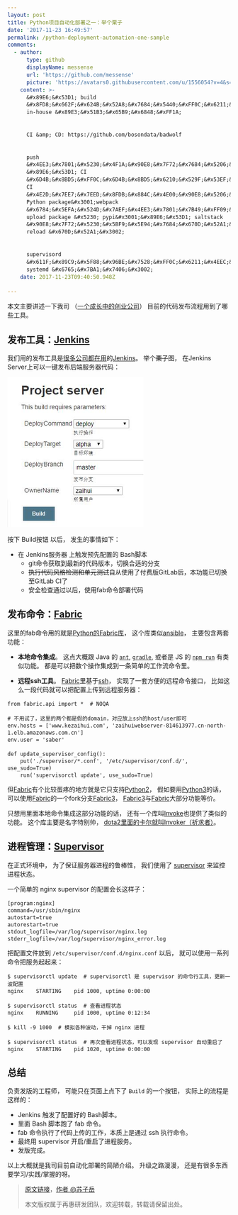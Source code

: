 ```yaml
---
layout: post
title: Python项目自动化部署之一：举个栗子
date: '2017-11-23 16:49:57'
permalink: /python-deployment-automation-one-sample
comments:
  - author:
      type: github
      displayName: messense
      url: 'https://github.com/messense'
      picture: 'https://avatars0.githubusercontent.com/u/1556054?v=4&s=73'
    content: >-
      &#x89E6;&#x53D1; build
      &#x8FD8;&#x662F;&#x624B;&#x52A8;&#x7684;&#x5440;&#xFF0C;&#x6211;&#x53F8;&#x7684;
      in-house &#x89E3;&#x51B3;&#x65B9;&#x6848;&#xFF1A;


      CI &amp; CD: https://github.com/bosondata/badwolf


      push
      &#x4EE3;&#x7801;&#x5230;&#x4F1A;&#x90E8;&#x7F72;&#x7684;&#x5206;&#x652F;/tag
      &#x89E6;&#x53D1; CI
      &#x6D4B;&#x8BD5;&#xFF0C;&#x6D4B;&#x8BD5;&#x6210;&#x529F;&#x53EF;&#x80FD;&#x4F1A;&#x5728;
      CI
      &#x4E2D;&#x7EE7;&#x7EED;&#x8FDB;&#x884C;&#x4E00;&#x90E8;&#x5206;&#x6784;&#x5EFA;&#xFF08;&#x6BD4;&#x5982;&#x6253;&#x5305;
      Python package&#x3001;webpack
      &#x6784;&#x5EFA;&#x524D;&#x7AEF;&#x4EE3;&#x7801;&#x7B49;&#xFF09;&#xFF0C;&#x5B8C;&#x6210;&#x540E;&#x81EA;&#x52A8;&#x89E6;&#x53D1;&#x90E8;&#x7F72;&#xFF0C;&#x6BD4;&#x5982;
      upload package &#x5230; pypi&#x3001;&#x89E6;&#x53D1; saltstack
      &#x90E8;&#x7F72;&#x5230;&#x5BF9;&#x5E94;&#x7684;&#x670D;&#x52A1;&#x5668;&#x4E0A;&#x5E76;
      reload &#x670D;&#x52A1;&#x3002;


      supervisord
      &#x611F;&#x89C9;&#x5F88;&#x96BE;&#x7528;&#xFF0C;&#x6211;&#x4EEC;&#x4E3B;&#x8981;&#x7684;&#x670D;&#x52A1;&#x90FD;&#x662F;&#x7528;
      systemd &#x6765;&#x7BA1;&#x7406;&#x3002;
    date: 2017-11-23T09:40:50.948Z

---
```


本文主要讲述一下我司
（[一个成长中的创业公司][zaihui-intro]）
目前的代码发布流程用到了哪些工具。


<!--MORE-->


## 发布工具：[Jenkins][jenkins]

我们用的发布工具是[很多公司都在用][jenkins-stackshare]的[Jenkins][jenkins]。
举个~~栗子~~图，
在Jenkins Server上可以一键发布后端服务器代码：

![jenkins-demo][jenkins-demo]

按下 Build按钮 以后，
发生的事情如下：

* 在 Jenkins服务器 上触发预先配置的 Bash脚本
  * git命令获取到最新的代码版本，切换合适的分支
  * ~~执行代码风格检测和单元测试~~自从使用了付费版GitLab后，本功能已切换至GitLab CI了
  * 安全检查通过以后，使用fab命令部署代码


## 发布命令：[Fabric][fabric]

这里的fab命令用的就是[Python的Fabric库][fabric]，
这个库类似[ansible][ansible]，
主要包含两套功能：

* **本地命令集成**。
这点大概跟 Java 的 [`ant`][ant], [`gradle`][gradle],
或者是 JS 的 [`npm run`][npm] 有类似功能。
都是可以把数个操作集成到一条简单的工作流命令里。

* **远程ssh工具**。
[Fabric][fabric]里基于[ssh][ssh]，
实现了一套方便的远程命令接口，
比如这么一段代码就可以把配置上传到远程服务器：

```
from fabric.api import *  # NOQA

# 不用试了，这里的两个都是假的domain，对应放上ssh的host/user即可
env.hosts = ['www.kezaihui.com', 'zaihuiwebserver-814613977.cn-north-1.elb.amazonaws.com.cn']
env.user = 'saber'

def update_supervisor_config():
    put('./supervisor/*.conf', '/etc/supervisor/conf.d/', use_sudo=True)
    run('supervisorctl update', use_sudo=True)
```

但[Fabric][fabric]有个比较蛋疼的地方就是它只支持[Python2][which-python]，
假如要用[Python3][which-python]的话，
可以使用[Fabric][fabric]的一个fork分支[Fabric3][fabric3]，
[Fabric3][fabric3]与[Fabric][fabric]大部分功能等价。

只想用里面本地命令集成这部分功能的话，
还有一个库叫[Invoke][invoke]也提供了类似的功能。
这个库主要是名字特别帅，
[dota2里面的卡尔就叫Invoker（祈求者）][invoker]。


## 进程管理：[Supervisor][supervisor]

在正式环境中，
为了保证服务器进程的鲁棒性，
我们使用了 [supervisor][supervisor] 来监控进程状态。

一个简单的 nginx supervisor 的配置会长这样子：

```
[program:nginx]
command=/usr/sbin/nginx
autostart=true
autorestart=true
stdout_logfile=/var/log/supervisor/nginx.log
stderr_logfile=/var/log/supervisor/nginx_error.log
```

把配置文件放到 `/etc/supervisor/conf.d/nginx.conf` 以后，
就可以使用一系列命令把服务起起来：

```
$ supervisorctl update  # supervisorctl 是 supervisor 的命令行工具，更新一波配置
nginx    STARTING    pid 1000, uptime 0:00:00

$ supervisorctl status  # 查看进程状态
nginx    RUNNING     pid 1000, uptime 0:12:34

$ kill -9 1000  # 模拟各种波动，干掉 nginx 进程

$ supervisorctl status  # 再次查看进程状态，可以发现 supervisor 自动重启了
nginx    STARTING    pid 1020, uptime 0:00:00
```

## 总结

负责发版的工程师，
可能只在页面上点下了 `Build` 的一个按钮，
实际上的流程是这样的：

* Jenkins 触发了配置好的 Bash脚本。
* 里面 Bash 脚本跑了 fab 命令。
* fab 命令执行了代码上传的工作，本质上是通过 ssh 执行命令。
* 最终用 supervisor 开启/重启了进程服务。
* 发版完成。

以上大概就是我司目前自动化部署的简陋介绍。
升级之路漫漫，
还是有很多东西要学习/实践/掌握的呀。

> [原文链接][self]，[作者 @苏子岳][about-me]
>
> 本文版权属于再惠研发团队，欢迎转载，转载请保留出处。

[zaihui-intro]: https://www.zhihu.com/question/19596230/answer/152193862
[jenkins-stackshare]: https://stackshare.io/jenkins
[jenkins]: https://jenkins.io/
[jenkins-demo]: /assets/pics/zaihui_jenkins.jpg
[fabric]: https://github.com/fabric/fabric
[ansible]: https://github.com/ansible/ansible
[ant]: http://ant.apache.org/
[gradle]: https://gradle.org/
[npm]: https://www.npmjs.com/
[ssh]: https://en.wikipedia.org/wiki/Secure_Shell
[which-python]: http://docs.python-guide.org/en/latest/starting/which-python/
[fabric3]: https://github.com/mathiasertl/fabric/
[invoke]: http://www.pyinvoke.org/
[invoker]: https://dota2.gamepedia.com/Invoker
[supervisor]: http://supervisord.org/
[self]: /python-deployment-automation-one-sample
[about-me]: http://www.liriansu.com/about/

